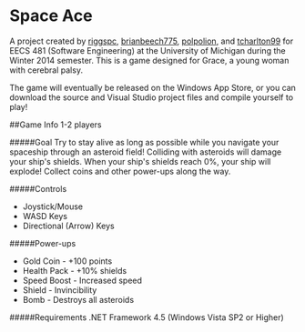 Space Ace
=========

A project created by [riggspc](https://github.com/riggspc), [brianbeech775](https://github.com/brianbeech775), [polpolion](https://github.com/polpolion), and [tcharlton99](https://github.com/tcharlton99) for EECS 481 (Software Engineering) at the University of Michigan during the Winter 2014 semester. This is a game designed for Grace, a young woman with cerebral palsy.

The game will eventually be released on the Windows App Store, or you can download the source and Visual Studio project files and compile yourself to play!


##Game Info
1-2 players

#####Goal
Try to stay alive as long as possible while you navigate your spaceship through an asteroid field! Colliding with asteroids will damage your ship's shields. When your ship's shields reach 0%, your ship will explode! Collect coins and other power-ups along the way.

#####Controls
* Joystick/Mouse
* WASD Keys
* Directional (Arrow) Keys

#####Power-ups
* Gold Coin - +100 points
* Health Pack - +10% shields
* Speed Boost - Increased speed
* Shield - Invincibility
* Bomb - Destroys all asteroids

#####Requirements
.NET Framework 4.5 (Windows Vista SP2 or Higher)

